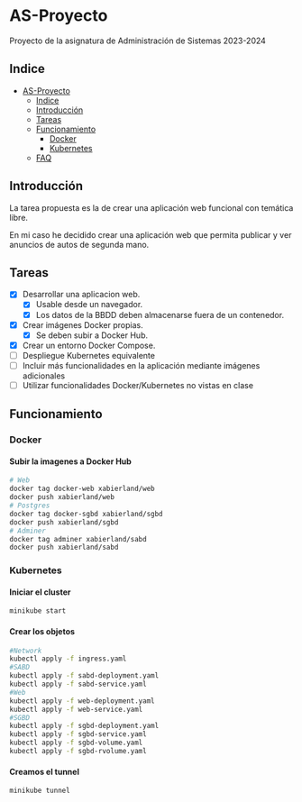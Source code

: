 # AS-Proyecto

Proyecto de la asignatura de Administración de Sistemas 2023-2024

## Indice

- [AS-Proyecto](#as-proyecto)
  - [Indice](#indice)
  - [Introducción](#introducción)
  - [Tareas](#tareas)
  - [Funcionamiento](#funcionamiento)
    - [Docker](#docker)
    - [Kubernetes](#kubernetes)
  - [FAQ](#faq)

## Introducción

La tarea propuesta es la de crear una aplicación web funcional con temática libre.

En mi caso he decidido crear una aplicación web que permita publicar y ver anuncios de autos de segunda mano.

## Tareas

- [X] Desarrollar una aplicacion web.
  - [X] Usable desde un navegador.
  - [X] Los datos de la BBDD deben almacenarse fuera de un contenedor.
- [X] Crear imágenes Docker propias.
  - [x] Se deben subir a Docker Hub.
- [X] Crear un entorno Docker Compose.
- [ ] Despliegue Kubernetes equivalente
- [ ] Incluir más funcionalidades en la aplicación mediante imágenes adicionales
- [ ] Utilizar funcionalidades Docker/Kubernetes no vistas en clase

## Funcionamiento

### Docker

#### Subir la imagenes a Docker Hub

```bash
# Web
docker tag docker-web xabierland/web
docker push xabierland/web
# Postgres
docker tag docker-sgbd xabierland/sgbd
docker push xabierland/sgbd
# Adminer
docker tag adminer xabierland/sabd
docker push xabierland/sabd

```

### Kubernetes

#### Iniciar el cluster

```bash
minikube start
```

#### Crear los objetos

```bash
#Network
kubectl apply -f ingress.yaml
#SABD
kubectl apply -f sabd-deployment.yaml
kubectl apply -f sabd-service.yaml
#Web
kubectl apply -f web-deployment.yaml
kubectl apply -f web-service.yaml
#SGBD
kubectl apply -f sgbd-deployment.yaml
kubectl apply -f sgbd-service.yaml
kubectl apply -f sgbd-volume.yaml
kubectl apply -f sgbd-rvolume.yaml
```

#### Creamos el tunnel

```bash
minikube tunnel
```
